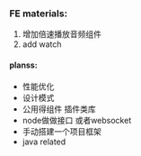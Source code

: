 ### FE materials:
1. 增加倍速播放音频组件
2. add watch

#### planss:
+ 性能优化
+ 设计模式
+ 公用得组件 插件类库
+ node做做接口 或者websocket
+ 手动搭建一个项目框架
+ java related


